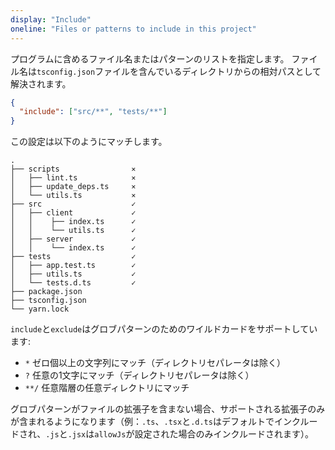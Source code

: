 ```yaml
---
display: "Include"
oneline: "Files or patterns to include in this project"
---
```


プログラムに含めるファイル名またはパターンのリストを指定します。
ファイル名は`tsconfig.json`ファイルを含んでいるディレクトリからの相対パスとして解決されます。

```json
{
  "include": ["src/**", "tests/**"]
}
```

この設定は以下のようにマッチします。

<!-- TODO: #135
```diff
  .
- ├── scripts
- │   ├── lint.ts
- │   ├── update_deps.ts
- │   └── utils.ts
+ ├── src
+ │   ├── client
+ │   │    ├── index.ts
+ │   │    └── utils.ts
+ │   ├── server
+ │   │    └── index.ts
+ ├── tests
+ │   ├── app.test.ts
+ │   ├── utils.ts
+ │   └── tests.d.ts
- ├── package.json
- ├── tsconfig.json
- └── yarn.lock
``` -->

```
.
├── scripts                ⨯
│   ├── lint.ts            ⨯
│   ├── update_deps.ts     ⨯
│   └── utils.ts           ⨯
├── src                    ✓
│   ├── client             ✓
│   │    ├── index.ts      ✓
│   │    └── utils.ts      ✓
│   ├── server             ✓
│   │    └── index.ts      ✓
├── tests                  ✓
│   ├── app.test.ts        ✓
│   ├── utils.ts           ✓
│   └── tests.d.ts         ✓
├── package.json
├── tsconfig.json
└── yarn.lock
```

`include`と`exclude`はグロブパターンのためのワイルドカードをサポートしています:

- `*` ゼロ個以上の文字列にマッチ（ディレクトリセパレータは除く）
- `?` 任意の1文字にマッチ（ディレクトリセパレータは除く）
- `**/` 任意階層の任意ディレクトリにマッチ

グロブパターンがファイルの拡張子を含まない場合、サポートされる拡張子のみが含まれるようになります（例：`.ts`、`.tsx`と`.d.ts`はデフォルトでインクルードされ、`.js`と`.jsx`は`allowJs`が設定された場合のみインクルードされます）。

